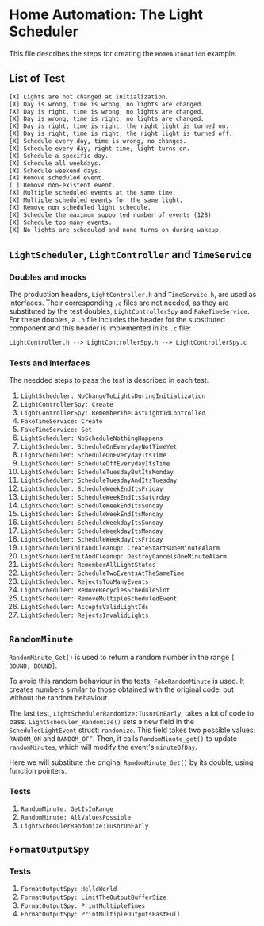 # Home Automation: The Light Scheduler

This file describes the steps for creating the  `HomeAutomation` example.

## List of Test

```txt
[X] Lights are not changed at initialization.
[X] Day is wrong, time is wrong, no lights are changed.
[X] Day is right, time is wrong, no lights are changed.
[X] Day is wrong, time is right, no lights are changed.
[X] Day is right, time is right, the right light is turned on.
[X] Day is right, time is right, the right light is turned off.
[X] Schedule every day, time is wrong, no changes.
[X] Schedule every day, right time, light turns on.
[X] Schedule a specific day.
[X] Schedule all weekdays.
[X] Schedule weekend days.
[X] Remove scheduled event.
[ ] Remove non-existent event.
[X] Multiple scheduled events at the same time.
[X] Multiple scheduled events for the same light.
[X] Remove non scheduled light schedule.
[X] Schedule the maximum supported number of events (128)
[X] Schedule too many events.
[X] No lights are scheduled and none turns on during wakeup.
```

## `LightScheduler`, `LightController` and `TimeService`

### Doubles and mocks

The production headers, `LightController.h` and `TimeService.h`, are used as interfaces. Their corresponding `.c` files are not needed, as they are substituted by the test doubles, `LightControllerSpy` and `FakeTimeService`. For these doubles, a `.h` file includes the header fot the substituted component and this header is implemented in its `.c` file:

```txt
LightController.h --> LightControllerSpy.h --> LightControllerSpy.c
```


### Tests and Interfaces

The needded steps to pass the test is described in each test.

1. `LightScheduler: NoChangeToLightsDuringInitialization`
1. `LightControllerSpy: Create`
1. `LightControllerSpy: RememberTheLastLightIdControlled`
1. `FakeTimeService: Create`
1. `FakeTimeService: Set`
1. `LightScheduler: NoScheduleNothingHappens`
1. `LightScheduler: ScheduleOnEverydayNotTimeYet`
1. `LightScheduler: ScheduleOnEverydayItsTime`
1. `LightScheduler: ScheduleOffEverydayItsTime`
1. `LightScheduler: ScheduleTuesdayButItsMonday`
1. `LightScheduler: ScheduleTuesdayAndItsTuesday`
1. `LightScheduler: ScheduleWeekEndItsFriday`
1. `LightScheduler: ScheduleWeekEndItsSaturday`
1. `LightScheduler: ScheduleWeekEndItsSunday`
1. `LightScheduler: ScheduleWeekEndItsMonday`
1. `LightScheduler: ScheduleWeekdayItsSunday`
1. `LightScheduler: ScheduleWeekdayItsMonday`
1. `LightScheduler: ScheduleWeekdayItsFriday`
1. `LightSchedulerInitAndCleanup: CreateStartsOneMinuteAlarm`
1. `LightSchedulerInitAndCleanup: DestroyCancelsOneMinuteAlarm`
1. `LightScheduler: RememberAllLightStates`
1. `LightScheduler: ScheduleTwoEventsAtTheSameTime`
1. `LightScheduler: RejectsTooManyEvents`
1. `LightScheduler: RemoveRecyclesScheduleSlot`
1. `LightScheduler: RemoveMultipleScheduledEvent`
1. `LightScheduler: AcceptsValidLightIds`
1. `LightScheduler: RejectsInvalidLights`


## `RandomMinute`

`RandomMinute_Get()` is used to return a random number in the range `[-BOUND, BOUND]`.

To avoid this random behaviour in the tests, `FakeRandomMinute` is used. It creates numbers similar to those obtained with the original code, but without the random behaviour.

The last test, `LightSchedulerRandomize:TusnrOnEarly`, takes a lot of code to pass. `LightScheduler_Randomize()` sets a new field in the `ScheduledLightEvent` struct: `randomize`. This field takes two possible values: `RANDOM_ON` and `RANDOM_OFF`. Then, it calls `RandomMinute_get()` to update `randomMinutes`, which will modify the event's `minuteOfDay`.

Here we will substitute the original `RamdomMinute_Get()` by its double, using function pointers.

### Tests

1. `RandomMinute: GetIsInRange`
1. `RandomMinute: AllValuesPossible`
1. `LightSchedulerRandomize:TusnrOnEarly`


## `FormatOutputSpy`

### Tests

1. `FormatOutputSpy: HelloWorld`
1. `FormatOutputSpy: LimitTheOutputBufferSize`
1. `FormatOutputSpy: PrintMultipleTimes`
1. `FormatOutputSpy: PrintMultipleOutputsPastFull`